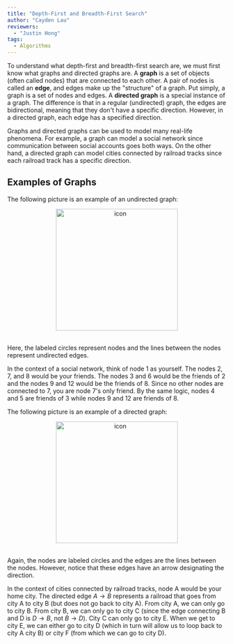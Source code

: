 ```yaml
---
title: "Depth-First and Breadth-First Search"
author: "Cayden Lau"
reviewers:
  - "Justin Hong"
tags:
  - Algorithms
---
```


To understand what depth-first and breadth-first search are, we must first know what graphs and directed graphs are. A <b>graph</b> is a set of objects (often called nodes) that are connected to each other. A pair of nodes is called an <b>edge</b>, and edges make up the "structure" of a graph. Put simply, a graph is a set of nodes and edges. A <b>directed graph</b> is a special instance of a graph. The difference is that in a regular (undirected) graph, the edges are bidirectional, meaning that they don't have a specific direction. However, in a directed graph, each edge has a specified direction. 

Graphs and directed graphs can be used to model many real-life phenomena. For example, a graph can model a social network since communication between social accounts goes both ways. On the other hand, a directed graph can model cities connected by railroad tracks since each railroad track has a specific direction.

<h2>Examples of Graphs</h2>

The following picture is an example of an undirected graph:

<center><img src="https://eurisko-us.github.io/images/blog/depth-first-and-breadth-first-search-1-undirected-graph.png" style="border: none; height: 20em;" alt="icon"></center>
<br>

Here, the labeled circles represent nodes and the lines between the nodes represent undirected edges. 

In the context of a social network, think of node 1 as yourself. The nodes 2, 7, and 8 would be your friends. The nodes 3 and 6 would be the friends of 2 and the nodes 9 and 12 would be the friends of 8. Since no other nodes are connected to 7, you are node 7's only friend. By the same logic, nodes 4 and 5 are friends of 3 while nodes 9 and 12 are friends of 8.

The following picture is an example of a directed graph:

<center><img src="https://eurisko-us.github.io/images/blog/depth-first-and-breadth-first-search-2-directed-graph.png" style="border: none; height: 20em;" alt="icon"></center>
<br>

Again, the nodes are labeled circles and the edges are the lines between the nodes. However, notice that these edges have an arrow designating the direction.

In the context of cities connected by railroad tracks, node A would be your home city. The directed edge $A \to B$ represents a railroad that goes from city A to city B (but does not go back to city A). From city A, we can only go to city B. From city B, we can only go to city C (since the edge connecting B and D is $D \to B$, not $B \to D$). City C can only go to city E. When we get to city E, we can either go to city D (which in turn will allow us to loop back to city A city B) or city F (from which we can go to city D).











